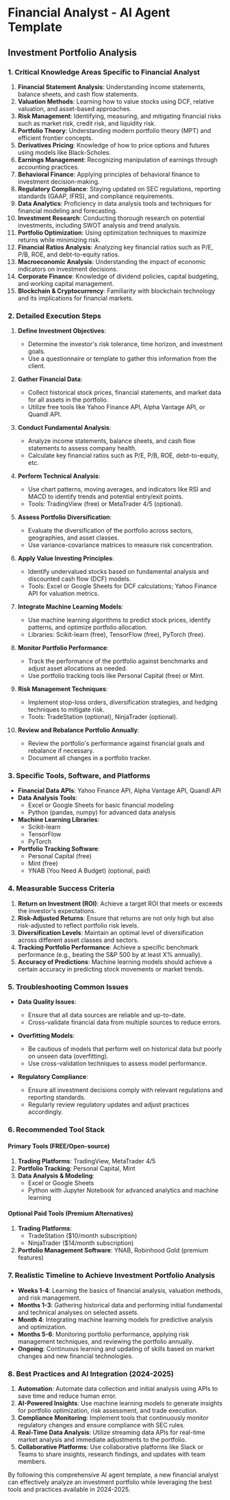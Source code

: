 # Financial Analyst - AI Agent Template

## Investment Portfolio Analysis

### 1. Critical Knowledge Areas Specific to Financial Analyst

1. **Financial Statement Analysis**: Understanding income statements, balance sheets, and cash flow statements.
2. **Valuation Methods**: Learning how to value stocks using DCF, relative valuation, and asset-based approaches.
3. **Risk Management**: Identifying, measuring, and mitigating financial risks such as market risk, credit risk, and liquidity risk.
4. **Portfolio Theory**: Understanding modern portfolio theory (MPT) and efficient frontier concepts.
5. **Derivatives Pricing**: Knowledge of how to price options and futures using models like Black-Scholes.
6. **Earnings Management**: Recognizing manipulation of earnings through accounting practices.
7. **Behavioral Finance**: Applying principles of behavioral finance to investment decision-making.
8. **Regulatory Compliance**: Staying updated on SEC regulations, reporting standards (GAAP, IFRS), and compliance requirements.
9. **Data Analytics**: Proficiency in data analysis tools and techniques for financial modeling and forecasting.
10. **Investment Research**: Conducting thorough research on potential investments, including SWOT analysis and trend analysis.
11. **Portfolio Optimization**: Using optimization techniques to maximize returns while minimizing risk.
12. **Financial Ratios Analysis**: Analyzing key financial ratios such as P/E, P/B, ROE, and debt-to-equity ratios.
13. **Macroeconomic Analysis**: Understanding the impact of economic indicators on investment decisions.
14. **Corporate Finance**: Knowledge of dividend policies, capital budgeting, and working capital management.
15. **Blockchain & Cryptocurrency**: Familiarity with blockchain technology and its implications for financial markets.

### 2. Detailed Execution Steps

1. **Define Investment Objectives**:
   - Determine the investor's risk tolerance, time horizon, and investment goals.
   - Use a questionnaire or template to gather this information from the client.

2. **Gather Financial Data**:
   - Collect historical stock prices, financial statements, and market data for all assets in the portfolio.
   - Utilize free tools like Yahoo Finance API, Alpha Vantage API, or Quandl API.

3. **Conduct Fundamental Analysis**:
   - Analyze income statements, balance sheets, and cash flow statements to assess company health.
   - Calculate key financial ratios such as P/E, P/B, ROE, debt-to-equity, etc.

4. **Perform Technical Analysis**:
   - Use chart patterns, moving averages, and indicators like RSI and MACD to identify trends and potential entry/exit points.
   - Tools: TradingView (free) or MetaTrader 4/5 (optional).

5. **Assess Portfolio Diversification**:
   - Evaluate the diversification of the portfolio across sectors, geographies, and asset classes.
   - Use variance-covariance matrices to measure risk concentration.

6. **Apply Value Investing Principles**:
   - Identify undervalued stocks based on fundamental analysis and discounted cash flow (DCF) models.
   - Tools: Excel or Google Sheets for DCF calculations; Yahoo Finance API for valuation metrics.

7. **Integrate Machine Learning Models**:
   - Use machine learning algorithms to predict stock prices, identify patterns, and optimize portfolio allocation.
   - Libraries: Scikit-learn (free), TensorFlow (free), PyTorch (free).

8. **Monitor Portfolio Performance**:
   - Track the performance of the portfolio against benchmarks and adjust asset allocations as needed.
   - Use portfolio tracking tools like Personal Capital (free) or Mint.

9. **Risk Management Techniques**:
   - Implement stop-loss orders, diversification strategies, and hedging techniques to mitigate risk.
   - Tools: TradeStation (optional), NinjaTrader (optional).

10. **Review and Rebalance Portfolio Annually**:
    - Review the portfolio's performance against financial goals and rebalance if necessary.
    - Document all changes in a portfolio tracker.

### 3. Specific Tools, Software, and Platforms

- **Financial Data APIs**: Yahoo Finance API, Alpha Vantage API, Quandl API
- **Data Analysis Tools**:
  - Excel or Google Sheets for basic financial modeling
  - Python (pandas, numpy) for advanced data analysis
- **Machine Learning Libraries**:
  - Scikit-learn
  - TensorFlow
  - PyTorch
- **Portfolio Tracking Software**:
  - Personal Capital (free)
  - Mint (free)
  - YNAB (You Need A Budget) (optional, paid)

### 4. Measurable Success Criteria

1. **Return on Investment (ROI)**: Achieve a target ROI that meets or exceeds the investor's expectations.
2. **Risk-Adjusted Returns**: Ensure that returns are not only high but also risk-adjusted to reflect portfolio risk levels.
3. **Diversification Levels**: Maintain an optimal level of diversification across different asset classes and sectors.
4. **Tracking Portfolio Performance**: Achieve a specific benchmark performance (e.g., beating the S&P 500 by at least X% annually).
5. **Accuracy of Predictions**: Machine learning models should achieve a certain accuracy in predicting stock movements or market trends.

### 5. Troubleshooting Common Issues

- **Data Quality Issues**:
  - Ensure that all data sources are reliable and up-to-date.
  - Cross-validate financial data from multiple sources to reduce errors.
  
- **Overfitting Models**:
  - Be cautious of models that perform well on historical data but poorly on unseen data (overfitting).
  - Use cross-validation techniques to assess model performance.

- **Regulatory Compliance**:
  - Ensure all investment decisions comply with relevant regulations and reporting standards.
  - Regularly review regulatory updates and adjust practices accordingly.

### 6. Recommended Tool Stack

#### Primary Tools (FREE/Open-source)

1. **Trading Platforms**: TradingView, MetaTrader 4/5
2. **Portfolio Tracking**: Personal Capital, Mint
3. **Data Analysis & Modeling**:
   - Excel or Google Sheets
   - Python with Jupyter Notebook for advanced analytics and machine learning

#### Optional Paid Tools (Premium Alternatives)

1. **Trading Platforms**:
   - TradeStation ($10/month subscription)
   - NinjaTrader ($14/month subscription)
2. **Portfolio Management Software**: YNAB, Robinhood Gold (premium features)

### 7. Realistic Timeline to Achieve Investment Portfolio Analysis

- **Weeks 1-4**: Learning the basics of financial analysis, valuation methods, and risk management.
- **Months 1-3**: Gathering historical data and performing initial fundamental and technical analyses on selected assets.
- **Month 4**: Integrating machine learning models for predictive analysis and optimization.
- **Months 5-6**: Monitoring portfolio performance, applying risk management techniques, and reviewing the portfolio annually.
- **Ongoing**: Continuous learning and updating of skills based on market changes and new financial technologies.

### 8. Best Practices and AI Integration (2024-2025)

1. **Automation**: Automate data collection and initial analysis using APIs to save time and reduce human error.
2. **AI-Powered Insights**: Use machine learning models to generate insights for portfolio optimization, risk assessment, and trade execution.
3. **Compliance Monitoring**: Implement tools that continuously monitor regulatory changes and ensure compliance with SEC rules.
4. **Real-Time Data Analysis**: Utilize streaming data APIs for real-time market analysis and immediate adjustments to the portfolio.
5. **Collaborative Platforms**: Use collaborative platforms like Slack or Teams to share insights, research findings, and updates with team members.

By following this comprehensive AI agent template, a new financial analyst can effectively analyze an investment portfolio while leveraging the best tools and practices available in 2024-2025.

